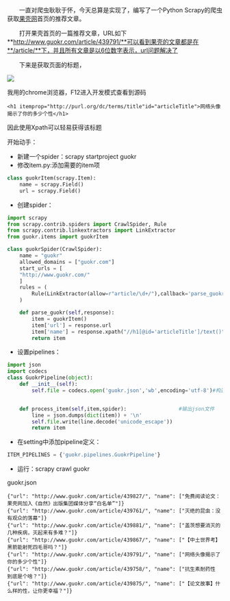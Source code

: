 　　一直对爬虫耿耿于怀，今天总算是实现了，编写了一个Python Scrapy的爬虫获取[果壳网](http://www.guokr.com)首页的推荐文章。

　　打开果壳首页的一篇推荐文章，URL如下**http://www.guokr.com/article/439791/**可以看到果壳的文章都是在**/article/**下，并且所有文章是以6位数字表示，url问题解决了

　　下来是获取页面的标题，

![](http://i.imgur.com/Xso1CzQ.png)

我用的chrome浏览器，F12进入开发模式查看到源码

    <h1 itemprop="http://purl.org/dc/terms/title"id="articleTitle">网络头像揭示了你的多少个性</h1>

因此使用Xpath可以轻易获得该标题

开始动手：

- 新建一个spider：scrapy startproject guokr
- 修改item.py:添加需要的item项

```python
class guokrItem(scrapy.Item):
	name = scrapy.Field()
	url = scrapy.Field()
```
- 创建spider：
``` python
import scrapy
from scrapy.contrib.spiders import CrawlSpider, Rule
from scrapy.contrib.linkextractors import LinkExtractor
from guokr.items import guokrItem

class guokrSpider(CrawlSpider):
	name = "guokr"
	allowed_domains = ["guokr.com"]
	start_urls = [
	"http://www.guokr.com/"
	]
	rules = (
		Rule(LinkExtractor(allow=r"article/\d+/"),callback='parse_guokr'),#设置rule使用正则从start_urls中匹配符合条件的url并返回给parse_guokr
	)

	def parse_guokr(self,response):		
		item = guokrItem()
		item['url'] = response.url
		item['name'] = response.xpath("//h1[@id='articleTitle']/text()").extract()#获取h1标签下id属性为articleTitle的值，也就是标题
		return item
```
- 设置pipelines：
``` python
import json
import codecs
class GuokrPipeline(object):
	def __init__(self):
		self.file = codecs.open('guokr.json','wb',encoding='utf-8')#构造函数中定义编码


	def process_item(self,item,spider):					#输出json文件
		line = json.dumps(dict(item)) + '\n'
		self.file.write(line.decode('unicode_escape'))
		return item
```
- 在setting中添加pipeline定义：

```` python
ITEM_PIPELINES = {'guokr.pipelines.GuokrPipeline'}
````
- 运行：scrapy crawl guokr

guokr.json
```
{"url": "http://www.guokr.com/article/439827/", "name": ["免费阅读论文：果壳网加入《自然》出版集团媒体分享“白名单”"]}
{"url": "http://www.guokr.com/article/439761/", "name": ["灭绝的昆虫：没有观众的落幕"]}
{"url": "http://www.guokr.com/article/439881/", "name": ["盖茨想要消灭的几种疾病，灭起来有多难？"]}
{"url": "http://www.guokr.com/article/439867/", "name": ["【中土世界考】黑箭能射死四毛哥吗？"]}
{"url": "http://www.guokr.com/article/439791/", "name": ["网络头像揭示了你的多少个性"]}
{"url": "http://www.guokr.com/article/439758/", "name": ["抗生素耐药性 到底是个啥？"]}
{"url": "http://www.guokr.com/article/439875/", "name": ["【论文故事】什么样的性，让你更幸福？"]}

```